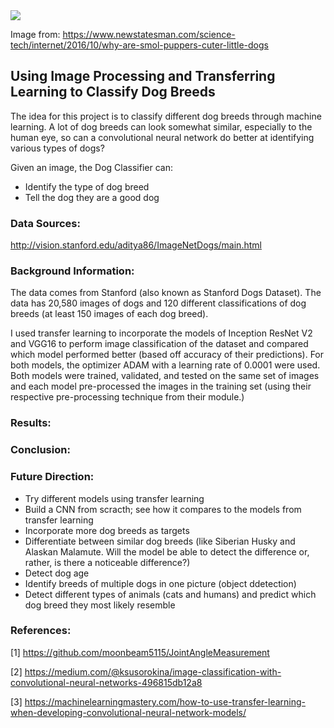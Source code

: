<img src = 'https://www.newstatesman.com/sites/default/files/styles/cropped_article_image/public/blogs_2016/10/untitled_design_21_.png?itok=Pgb5QJg3'>

Image from: https://www.newstatesman.com/science-tech/internet/2016/10/why-are-smol-puppers-cuter-little-dogs

## Using Image Processing and Transferring Learning to Classify Dog Breeds
The idea for this project is to classify different dog breeds through machine learning. A lot of dog breeds can look somewhat similar, especially to the human eye, so can a convolutional neural network do better at identifying various types of dogs?

Given an image, the Dog Classifier can:
- Identify the type of dog breed
- Tell the dog they are a good dog

### Data Sources:

http://vision.stanford.edu/aditya86/ImageNetDogs/main.html

### Background Information:

The data comes from Stanford (also known as Stanford Dogs Dataset). The data has 20,580 images of dogs and 120 different classifications of dog breeds (at least 150 images of each dog breed).

I used transfer learning to incorporate the models of Inception ResNet V2 and VGG16 to perform image classification of the dataset and compared which model performed better (based off accuracy of their predictions). For both models, the optimizer ADAM with a learning rate of 0.0001 were used. Both models were trained, validated, and tested on the same set of images and each model pre-processed the images in the training set (using their respective pre-processing technique from their module.)

### Results:


### Conclusion:


### Future Direction:
- Try different models using transfer learning
- Build a CNN from scracth; see how it compares to the models from transfer learning
- Incorporate more dog breeds as targets
- Differentiate between similar dog breeds (like Siberian Husky and Alaskan Malamute. Will the model be able to detect the difference or, rather, is there a noticeable difference?)
- Detect dog age
- Identify breeds of multiple dogs in one picture (object ddetection)
- Detect different types of animals (cats and humans) and predict which dog breed they most likely resemble

### References:
[1] https://github.com/moonbeam5115/JointAngleMeasurement

[2] https://medium.com/@ksusorokina/image-classification-with-convolutional-neural-networks-496815db12a8

[3] https://machinelearningmastery.com/how-to-use-transfer-learning-when-developing-convolutional-neural-network-models/ 